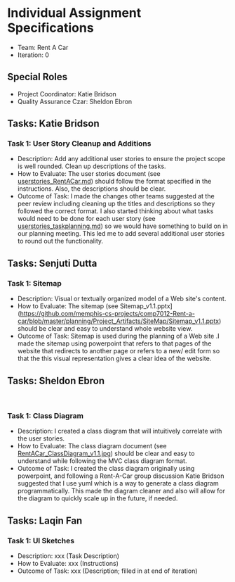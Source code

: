 # Individual Assignment Specifications

- Team: Rent A Car
- Iteration: 0

## Special Roles

- Project Coordinator: Katie Bridson
- Quality Assurance Czar: Sheldon Ebron

## Tasks: Katie Bridson

### Task 1: User Story Cleanup and Additions
- Description: Add any additional user stories to ensure the project scope is well rounded. Clean up descriptions of the tasks.
- How to Evaluate: The user stories document (see [userstories_RentACar.md](https://github.com/memphis-cs-projects/comp7012-Rent-a-Car/blob/master/planning/Project_Artifacts/UserStories/userstories_RentACar.md)) should follow the format specified in the instructions. Also, the descriptions should be clear.
- Outcome of Task: I made the changes other teams suggested at the peer review including cleaning up the titles and descriptions so they followed the correct format. I also started thinking about what tasks would need to be done for each user story (see [userstories_taskplanning.md](https://github.com/memphis-cs-projects/comp7012-Rent-a-Car/blob/master/planning/Project_Artifacts/UserStories/userstories_taskplanning.md)) so we would have something to build on in our planning meeting. This led me to add several additional user stories to round out the functionality.

## Tasks: Senjuti Dutta

### Task 1: Sitemap
- Description: Visual or textually organized model of a Web site's content.
- How to Evaluate: The sitemap (see Sitemap_v1.1.pptx](https://github.com/memphis-cs-projects/comp7012-Rent-a-car/blob/master/planning/Project_Artifacts/SiteMap/Sitemap_v1.1.pptx) should be clear and easy to understand  whole website view. 
- Outcome of Task: Sitemap is used during the planning of a Web site .I made the sitemap using powerpoint that refers to that pages of the website that redirects to another page or refers to a new/ edit form so that the this visual representation gives a clear idea of the website.


## Tasks: Sheldon Ebron
​
### Task 1: Class Diagram
- Description: I created a class diagram that will intuitively correlate with the user stories.
- How to Evaluate: The class diagram document (see [RentACar_ClassDiagram_v1.1.jpg](https://github.com/memphis-cs-projects/comp7012-Rent-a-Car/blob/master/planning/Project_Artifacts/ClassDiagrams/RentACar_ClassDiagram_v1.1.jpg)) should be clear and easy to understand while following the MVC class diagram format.
- Outcome of Task: I created the class diagram originally using powerpoint, and following a Rent-A-Car group discussion Katie Bridson suggested that I use yuml which is a way to generate a class diagram programmatically. This made the diagram cleaner and also will allow for the diagram to quickly scale up in the future, if needed.
## Tasks: Laqin Fan

### Task 1: UI Sketches
- Description: xxx (Task Description)
- How to Evaluate: xxx (Instructions)
- Outcome of Task: xxx (Description; filled in at end of iteration)
